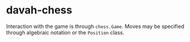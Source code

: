 # davah-chess

Interaction with the game is through `chess.Game`. Moves may be specified through algebraic notation or the `Position` class.
